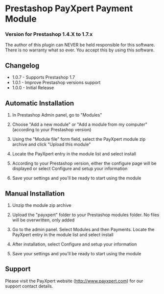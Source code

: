 # Prestashop PayXpert Payment Module
### Version for Prestashop 1.4.X to 1.7.x

The author of this plugin can NEVER be held responsible for this software.
There is no warranty what so ever. You accept this by using this software.

## Changelog
* 1.0.7 - Supports Prestashop 1.7
* 1.0.1 - Improve Prestashop versions support
* 1.0.0 - Initial Release

## Automatic Installation
1. In Prestashop Admin panel, go to "Modules"

2. Choose "Add a new module" or "Add a module from my computer" (according to your Prestashop version)

3. Using the "Module file" form field, select the PayXpert module zip archive and click "Upload this module"

4. Locate the PayXpert entry in the module list and select install

5. According to your Prestashop version, either the configure page will be displayed or select Configure and setup your information

6. Save your settings and you'll be ready to start using the module

## Manual Installation
1. Unzip the module zip archive

2. Upload the "payxpert" folder to your Prestashop modules folder. No files will be overwritten, only added

3. Go to the admin panel. Select Modules and then Payments. Locate the PayXpert entry in the module list and select install

4. After installation, select Configure and setup your information

5. Save your settings and you'll be ready to start using the module


## Support
Please visit the PayXpert website (http://www.payxpert.com) for our support contact details.